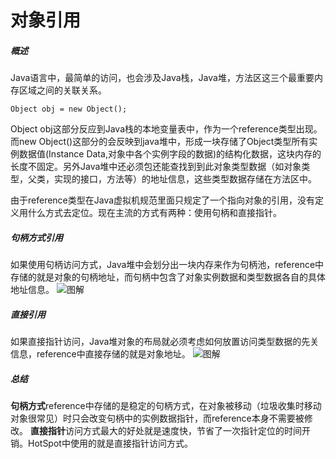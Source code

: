 对象引用
========
##### 概述
Java语言中，最简单的访问，也会涉及Java栈，Java堆，方法区这三个最重要内存区域之间的关联关系。

    Object obj = new Object();

Object obj这部分反应到Java栈的本地变量表中，作为一个reference类型出现。而new Object()这部分的会反映到java堆中，形成一块存储了Object类型所有实例数据值(Instance Data,对象中各个实例字段的数据)的结构化数据，这块内存的长度不固定。另外Java堆中还必须包还能查找到到此对象类型数据（如对象类型，父类，实现的接口，方法等）的地址信息，这些类型数据存储在方法区中。

由于reference类型在Java虚拟机规范里面只规定了一个指向对象的引用，没有定义用什么方式去定位。现在主流的方式有两种：使用句柄和直接指针。
##### 句柄方式引用
如果使用句柄访问方式，Java堆中会划分出一块内存来作为句柄池，reference中存储的就是对象的句柄地址，而句柄中包含了对象实例数据和类型数据各自的具体地址信息。
![图解](https://upload-images.jianshu.io/upload_images/8907519-661f04f3e414907f.png?imageMogr2/auto-orient/strip%7CimageView2/2/w/1240)
##### 直接引用
如果直接指针访问，Java堆对象的布局就必须考虑如何放置访问类型数据的先关信息，reference中直接存储的就是对象地址。
![图解](https://upload-images.jianshu.io/upload_images/8907519-43705024a4b70408.png?imageMogr2/auto-orient/strip%7CimageView2/2/w/1240)
##### 总结
**句柄方式**reference中存储的是稳定的句柄方式，在对象被移动（垃圾收集时移动对象很常见）时只会改变句柄中的实例数据指针，而reference本身不需要被修改。
**直接指针**访问方式最大的好处就是速度快，节省了一次指针定位的时间开销。HotSpot中使用的就是直接指针访问方式。